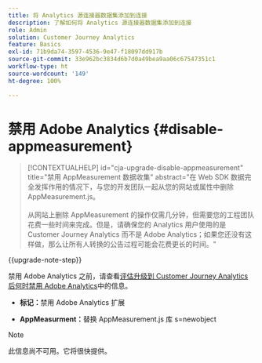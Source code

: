 ```yaml
---
title: 将 Analytics 源连接器数据集添加到连接
description: 了解如何将 Analytics 源连接器数据集添加到连接
role: Admin
solution: Customer Journey Analytics
feature: Basics
exl-id: 71b9da74-3597-4536-9e47-f18097dd917b
source-git-commit: 33e962bc3834d6b7d0a49bea9aa06c67547351c1
workflow-type: ht
source-wordcount: '149'
ht-degree: 100%

---
```


# 禁用 Adobe Analytics {#disable-appmeasurement}

<!-- markdownlint-disable MD034 -->

>[!CONTEXTUALHELP]
>id="cja-upgrade-disable-appmeasurement"
>title="禁用 AppMeasurement 数据收集"
>abstract="在 Web SDK 数据完全发挥作用的情况下，与您的开发团队一起从您的网站或属性中删除 AppMeasurement.js。<br><br>从网站上删除 AppMeasurement 的操作仅需几分钟，但需要您的工程团队花费一些时间来完成。但是，请确保您的 Analytics 用户使用的是 Customer Journey Analytics 而不是 Adobe Analytics；如果您还没有这样做，那么让所有人转换的公告过程可能会花费更长的时间。"

<!-- markdownlint-enable MD034 -->

{{upgrade-note-step}}

禁用 Adobe Analytics 之前，请查看[评估升级到 Customer Journey Analytics 后何时禁用 Adobe Analytics](/help/getting-started/cja-upgrade/cja-upgrade-fully-move.md)中的信息。

* **标记：**&#x200B;禁用 Adobe Analytics 扩展

* **AppMeasurment：**&#x200B;替换 AppMeasurement.js 库 s=newobject

>[!NOTE]
>
>此信息尚不可用。它将很快提供。

